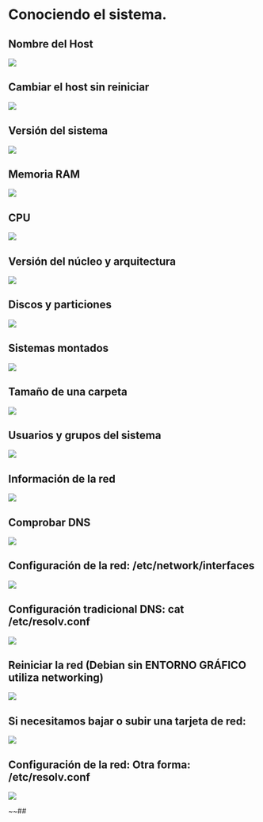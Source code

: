 # Conociendo el sistema.

## Nombre del Host
![](img/)

## Cambiar el host sin reiniciar
![](img/)

## Versión del sistema
![](img/)

## Memoria RAM
![](img/)

## CPU
![](img/)

## Versión del núcleo y arquitectura
![](img/)

## Discos y particiones
![](img/)

## Sistemas montados
![](img/)

## Tamaño de una carpeta
![](img/)

## Usuarios y grupos del sistema
![](img/)

## Información de la red
![](img/)

## Comprobar DNS
![](img/)

## Configuración de la red: /etc/network/interfaces
![](img/)

## Configuración tradicional DNS: cat /etc/resolv.conf
![](img/)

## Reiniciar la red (Debian sin ENTORNO GRÁFICO utiliza networking)
![](img/)

## Si necesitamos bajar o subir una tarjeta de red:
![](img/)

## Configuración de la red: Otra forma: /etc/resolv.conf
![](img/)



~~##

